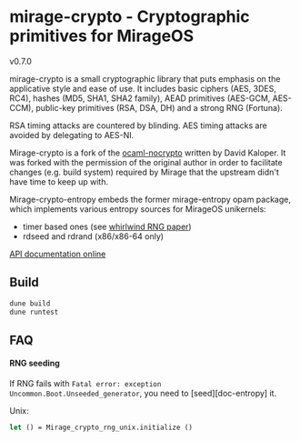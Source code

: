 # mirage-crypto - Cryptographic primitives for MirageOS

v0.7.0

mirage-crypto is a small cryptographic library that puts emphasis on the
applicative style and ease of use. It includes basic ciphers (AES, 3DES, RC4),
hashes (MD5, SHA1, SHA2 family), AEAD primitives (AES-GCM, AES-CCM), public-key
primitives (RSA, DSA, DH) and a strong RNG (Fortuna).

RSA timing attacks are countered by blinding. AES timing attacks are avoided by
delegating to AES-NI.

Mirage-crypto is a fork of the
[ocaml-nocrypto](https://github.com/mirleft/ocaml-nocrypto) written by David
Kaloper.  It was forked with the permission of the original author in order to
facilitate changes (e.g. build system) required by Mirage that the upstream
didn't have time to keep up with.

Mirage-crypto-entropy embeds the former mirage-entropy opam package, which
implements various entropy sources for MirageOS unikernels:
- timer based ones (see [whirlwind RNG paper](https://www.ieee-security.org/TC/SP2014/papers/Not-So-RandomNumbersinVirtualizedLinuxandtheWhirlwindRNG.pdf))
- rdseed and rdrand (x86/x86-64 only)

[API documentation online](https://mirage.github.io/mirage-crypto/doc)

## Build

```bash
dune build
dune runtest
```

## FAQ

#### RNG seeding

If RNG fails with `Fatal error: exception Uncommon.Boot.Unseeded_generator`, you
need to [seed][doc-entropy] it.

Unix:
```OCaml
let () = Mirage_crypto_rng_unix.initialize ()
```
